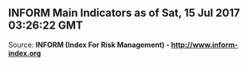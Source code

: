 ## INFORM Main Indicators as of Sat, 15 Jul 2017 03:26:22 GMT

Source: **INFORM (Index For Risk Management) - http://www.inform-index.org**